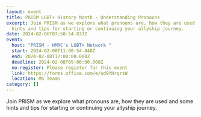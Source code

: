 ```yaml
---
layout: event
title: PRISM LGBT+ History Month - Understanding Pronouns
excerpt: Join PRISM as we explore what pronouns are, how they are used and some
  hints and tips for starting or continuing your allyship journey.
date: 2024-02-06T07:58:54.837Z
event:
  host: "PRISM - HMRC's LGBT+ Network "
  start: 2024-02-08T11:00:54.848Z
  end: 2024-02-08T12:00:00.000Z
  deadline: 2024-02-08T09:00:00.000Z
  no-register: Please register for this event
  link: https://forms.office.com/e/ud9YHrqrzW
  location: MS Teams
category: []
---
```

Join PRISM as we explore what pronouns are, how they are used and some hints and tips for starting or continuing your allyship journey.
